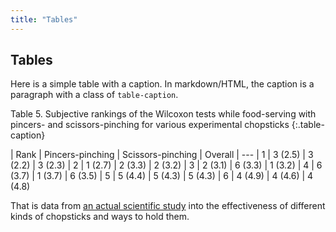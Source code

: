 ```yaml
---
title: "Tables"
---
```


## Tables

Here is a simple table with a caption. In markdown/HTML, the caption is a paragraph with a class of `table-caption`.

Table 5. Subjective rankings of the Wilcoxon tests while food-serving with pincers- and scissors-pinching for various experimental chopsticks
{:.table-caption}

| Rank | Pincers-pinching | Scissors-pinching | Overall
| ---
| 1 | 3 (2.5) | 3 (2.2) | 3 (2.3)
| 2 | 1 (2.7) | 2 (3.3) | 2 (3.2)
| 3 | 2 (3.1) | 6 (3.3) | 1 (3.2)
| 4 | 6 (3.7) | 1 (3.7) | 6 (3.5)
| 5 | 5 (4.4) | 5 (4.3) | 5 (4.3)
| 6 | 4 (4.9) | 4 (4.6) | 4 (4.8)

That is data from [an actual scientific study](https://www.researchgate.net/publication/13582831_Effects_of_shape_and_operation_of_chopsticks_on_food-serving_performance) into the effectiveness of different kinds of chopsticks and ways to hold them.
